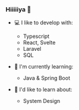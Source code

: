 ### Hiiiiiya 🐸

- 💻 I like to develop with:
  - Typescript
  - React, Svelte
  - Laravel
  - SQL
  
- 🌱 I'm currently learning:
  - Java & Spring Boot



- 💭 I'd like to learn about:
  - System Design

<!--
**BoilingSoup/BoilingSoup** is a ✨ _special_ ✨ repository because its `README.md` (this file) appears on your GitHub profile.

Here are some ideas to get you started:

- 🔭 I’m currently working on ...
- 🌱 I’m currently learning ...
- 👯 I’m looking to collaborate on ...
- 🤔 I’m looking for help with ...
- 💬 Ask me about ...
- 📫 How to reach me: ...
- ⚡ Fun fact: ...
-->
